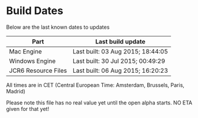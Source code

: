 # Build Dates

Below are the last known dates to updates

Part | Last build update
-----|-----
Mac Engine | Last built: 03 Aug 2015; 18:44:05
Windows Engine | Last built: 30 Jul 2015; 00:49:29
JCR6 Resource Files | Last built: 06 Aug 2015; 16:20:23
All times are in CET (Central European Time: Amsterdam, Brussels, Paris, Madrid)


Please note this file has no real value yet until the open alpha starts. NO ETA given for that yet!
